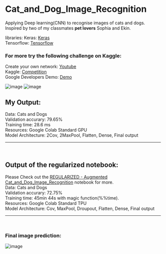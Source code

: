 # Cat_and_Dog_Image_Recognition
Applying Deep learning(CNN) to recognise images of cats and dogs. Inspired by two of my classmates **pet lovers** Sophia and Ekin.

libraries:
Keras: <a href="https://keras.io/about/">Keras</a> <br>
Tensorflow: <a href="https://www.tensorflow.org/api_docs/python/tf/keras">Tensorflow</a> <br>

<h3>For more try the following challenge on Kaggle:</h3>
Create your own network: <a href="https://www.youtube.com/watch?v=nq7_ZYJPWf0 ">Youtube</a><br>
Kaggle: <a href="https://www.kaggle.com/competitions/dogs-vs-cats/code "> Competition</a> <br>
Google Developers Demo: <a href="https://colab.research.google.com/github/lmoroney/mlday-tokyo/blob/master/Lab6-Cats-v-Dogs.ipynb#scrollTo=dn-6c02VmqiN"> Demo</a>

![image](https://user-images.githubusercontent.com/63104472/233629479-358fe179-2e56-4256-bd36-66481553ae4d.png)
![image](https://user-images.githubusercontent.com/63104472/233629833-4b86a81b-00a0-42dc-8e36-f4976c5206e4.png)



## My Output: <br>
Data: Cats and Dogs <br>
Validation accurary: 79.65% <br>
Training time: 28.6 ms <br>
Resources: Google Colab Standard GPU <br>
Model Architecture: 2Cov, 2MaxPool, Flatten, Dense, Final output 
<br><hr><br>
## Output of the regularized notebook: <br>
Please Check out the <a href="https://github.com/Kmohamedalie/Cat_and_Dog_Image_Recognition/blob/master/REGULARIZATION_Cat_and_Dog_Image_Recognition.ipynb">REGULARIZED - Augmented  Cat_and_Dog_Image_Recognition</a> notebook for more.<br>
Data: Cats and Dogs <br>
Validation accurary: 72.75% <br>
Training time: 45min 44s with magic function(%%time). <br>
Resources: Google Colab Standard TPU<br>
Model Architecture: Cov, MaxPool, Droupout, Flatten, Dense, Final output 
<br><hr><br>
### Final image prediction:
![image](https://user-images.githubusercontent.com/63104472/233628964-29719a68-9984-4ea4-8456-280703433e64.png)

